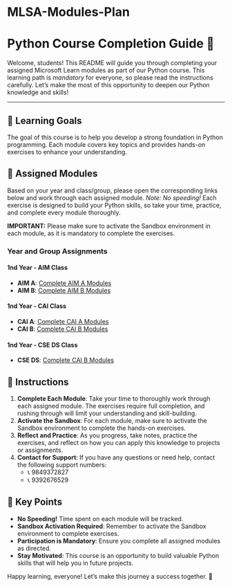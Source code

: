 # MLSA-Modules-Plan

# Python Course Completion Guide 🐍

Welcome, students! This README will guide you through completing your assigned Microsoft Learn modules as part of our Python course. This learning path is *mandatory* for everyone, so please read the instructions carefully. Let’s make the most of this opportunity to deepen our Python knowledge and skills!

---

## 🎯 Learning Goals
The goal of this course is to help you develop a strong foundation in Python programming. Each module covers key topics and provides hands-on exercises to enhance your understanding.

## 📑 Assigned Modules
Based on your year and class/group, please open the corresponding links below and work through each assigned module. *Note: No speeding!* Each exercise is designed to build your Python skills, so take your time, practice, and complete every module thoroughly. 

**IMPORTANT:** Please make sure to activate the Sandbox environment in each module, as it is mandatory to complete the exercises.

### Year and Group Assignments

#### 1nd Year - AIM Class
- **AIM A**: [Complete AIM A Modules](https://learn.microsoft.com/en-us/plans/kk44h5r34wgk33?tab=tab-created&learnerGroupId=c5900485-922b-403d-a92d-724b373c54d9&wt.mc_id=studentamb_430516)
- **AIM B**: [Complete AIM B Modules](https://learn.microsoft.com/en-us/plans/kk44h5r34wgk33?tab=tab-created&learnerGroupId=54d7dca7-f546-487a-aff6-d44d9a1d062a&wt.mc_id=studentamb_431274)

#### 1nd Year - CAI Class
- **CAI A**: [Complete CAI A Modules](https://learn.microsoft.com/en-us/plans/kk44h5r34wgk33?tab=tab-created&learnerGroupId=a57873b9-aa3b-483d-a76f-5f7b29accfec&wt.mc_id=studentamb_431203)
- **CAI B**: [Complete CAI B Modules](https://learn.microsoft.com/en-us/plans/kk44h5r34wgk33?tab=tab-created&learnerGroupId=54d7dca7-f546-487a-aff6-d44d9a1d062a&wt.mc_id=studentamb_431274)

#### 1nd Year - CSE DS Class
- **CSE DS**: [Complete CAI B Modules](https://learn.microsoft.com/en-us/plans/kk44h5r34wgk33?tab=tab-created&learnerGroupId=a57873b9-aa3b-483d-a76f-5f7b29accfec&wt.mc_id=studentamb_431203)


## 📌 Instructions
1. **Complete Each Module**: Take your time to thoroughly work through each assigned module. The exercises require full completion, and rushing through will limit your understanding and skill-building.
2. **Activate the Sandbox**: For each module, make sure to activate the Sandbox environment to complete the hands-on exercises.
3. **Reflect and Practice**: As you progress, take notes, practice the exercises, and reflect on how you can apply this knowledge to projects or assignments.
4. **Contact for Support**: If you have any questions or need help, contact the following support numbers:
   - 📞 9849372827
   - 📞 9392676529

## 🌟 Key Points
- **No Speeding!** Time spent on each module will be tracked.
- **Sandbox Activation Required**: Remember to activate the Sandbox environment to complete exercises.
- **Participation is Mandatory**: Ensure you complete all assigned modules as directed.
- **Stay Motivated**: This course is an opportunity to build valuable Python skills that will help you in future projects.

Happy learning, everyone! Let’s make this journey a success together. 🚀
